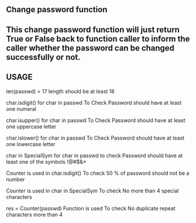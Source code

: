 <h2>Change password function<h2>

<p>This change password function will just return True or False back to function caller to inform the caller whether the password can be changed successfully or not.</p>

<h2>USAGE</h2>

len(passwd) > 17
length should be at least 18
          
char.isdigit() for char in passwd
To Check Password should have at least one numeral
          
char.isupper() for char in passwd
To Check Password should have at least one uppercase letter
          
char.islower() for char in passwd
To Check Password should have at least one lowercase letter
          
char in SpecialSym for char in passwd
to check Password should have at least one of the symbols !@#$&*

Counter is used in char.isdigit() 
To check 50 % of password should not be a number

Counter is used in char in SpecialSym
To check No more than 4 special characters

res = Counter(passwd) Function is used
To check No duplicate repeat characters more than 4
